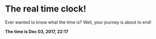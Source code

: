# The real time clock!

Ever wanted to know what the time is? Well, your journey is about to end!

**The time is Dec 03, 2017, 22:17**